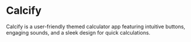 # Calcify
Calcify is a user-friendly themed calculator app featuring intuitive buttons, engaging sounds, and a sleek design for quick calculations.
